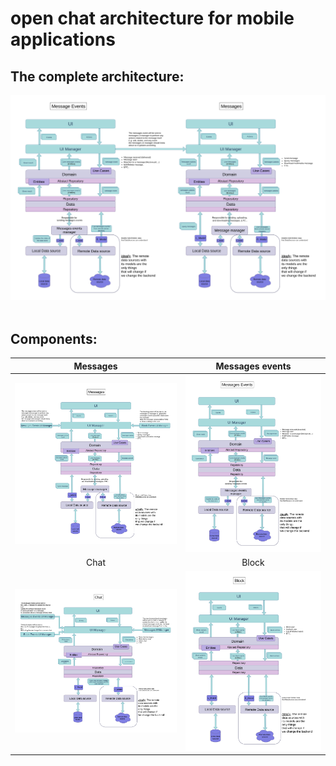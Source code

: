 # open chat architecture for mobile applications

## The complete architecture:
<img src="./open-chat-architecture-for-mobile-applications.png" alt="open chat architecture for mobile applications" width="800" />
 
<Br/>
<Br/>


## Components:
|                                  Messages                                 	|                                  Messages events                                  	|
|:-------------------------------------------------------------------------:	|:---------------------------------------------------------------------------------:	|
|    <img   src = "./messages.png"   alt = "messages"   width = "400" />   	    | <img   src = "./message_events.png"   alt = "messages events"   width = "350" /> 	    |
|                                    Chat                                   	|                                       Block                                       	|
| <img     src  =  "./chat.png"     alt  =  "chat"     width  =  "430"  /> 	    |  <img   src = "./block.png"   alt = "block"   width = "350" />                        |


